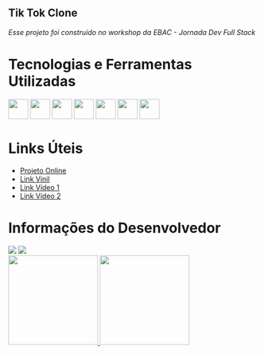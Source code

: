 ## Tik Tok Clone
*Esse projeto foi construido no workshop da EBAC - Jornada Dev Full Stack*

# **Tecnologias e Ferramentas Utilizadas**

<a href="https://react.dev/learn"><img src="https://cdn.jsdelivr.net/gh/devicons/devicon/icons/react/react-original.svg" width="40" height="40"/></a> <a href="https://javascript.info/document"><img src="https://cdn.jsdelivr.net/gh/devicons/devicon/icons/javascript/javascript-plain.svg" height="40"/></a> <a href="https://developer.mozilla.org/en-US/docs/Web/HTML"><img src="https://cdn.jsdelivr.net/gh/devicons/devicon/icons/html5/html5-plain-wordmark.svg" width="40" height="40"/></a> <a href="https://devdocs.io/css/"><img src="https://cdn.jsdelivr.net/gh/devicons/devicon/icons/css3/css3-plain-wordmark.svg" width="40" height="40"/></a> <a href="https://firebase.google.com/docs?hl=pt-br"><img src="https://cdn.jsdelivr.net/gh/devicons/devicon/icons/firebase/firebase-plain-wordmark.svg" width="40" height="40"/></a> <a href="https://nodejs.org/pt-br/docs"><img src="https://cdn.jsdelivr.net/gh/devicons/devicon/icons/nodejs/nodejs-original.svg" width="40" height="40"/></a> <a href="https://code.visualstudio.com/docs"><img src="https://cdn.jsdelivr.net/gh/devicons/devicon/icons/vscode/vscode-original.svg" width="40" height="40"/></a>


# **Links Úteis**

<ul>
  <li><a href="https://tiktok---jornada-1be60.firebaseapp.com/">Projeto Online</a></li>
  <li><a href="https://poqlymuephttfsljdabn.supabase.co/storage/v1/object/public/jornadadev/vinil.png">Link Vinil</a></li>
  <li><a href="https://poqlymuephttfsljdabn.supabase.co/storage/v1/object/public/jornadadev/brecker2.mp4">Link Vídeo 1</a></li>
  <li><a href="https://poqlymuephttfsljdabn.supabase.co/storage/v1/object/public/jornadadev/bird.mp4">Link Vídeo 2</a></li>
</ul>
  
  
# **Informações do Desenvolvedor**




<div>
<a href="https://instagram.com/_krazeman" target="_blank"><img src="https://img.shields.io/badge/-Instagram-%23E4405F?style=for-the-badge&logo=instagram&logoColor=white" target="_blank"></a>
<a href="https://www.linkedin.com/in/lhnl007hm" target="_blank"><img src="https://img.shields.io/badge/-LinkedIn-%230077B5?style=for-the-badge&logo=linkedin&logoColor=white" target="_blank"></a>   
</div>




<div>
<a href="https://github.com/lhnl007hm">
<img height="180em" src="https://github-readme-stats.vercel.app/api/top-langs/?username=lhnl007hm&layout=compact&langs_count=7&theme=dracula"/>
<img height="180em" src="https://github-readme-stats.vercel.app/api?username=lhnl007hm&show_icons=true&theme=dracula&include_all_commits=true&count_private=true"/>
</div>

